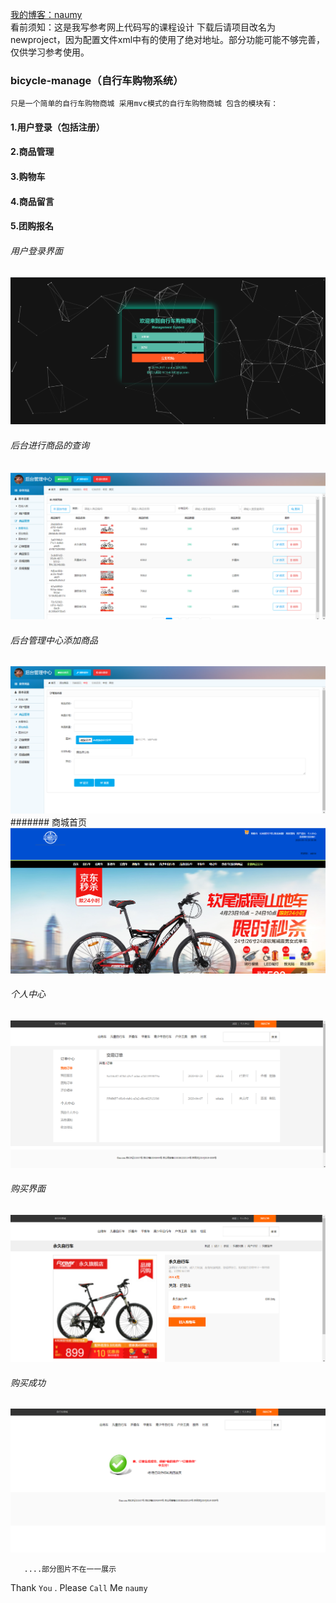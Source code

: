 [我的博客：naumy](https://blog.csdn.net/naumy )\
        看前须知：这是我写参考网上代码写的课程设计 下载后请项目改名为newproject，因为配置文件xml中有的使用了绝对地址。部分功能可能不够完善，仅供学习参考使用。
### bicycle-manage（自行车购物系统）
    只是一个简单的自行车购物商城 采用mvc模式的自行车购物商城 包含的模块有：
#### 1.用户登录（包括注册）
#### 2.商品管理
#### 3.购物车
#### 4.商品留言
#### 5.团购报名

###### 用户登录界面
![image](https://github.com/naumy-code/bicycle-manage/raw/master/WebContent/test/1.png)
###### 后台进行商品的查询
![image](https://github.com/naumy-code/bicycle-manage/raw/master/WebContent/test/2.png)
###### 后台管理中心添加商品
![image](https://github.com/naumy-code/bicycle-manage/raw/master/WebContent/test/3.png)
####### 商城首页
![image](https://github.com/naumy-code/bicycle-manage/raw/master/WebContent/test/4.png)
###### 个人中心
![image](https://github.com/naumy-code/bicycle-manage/raw/master/WebContent/test/5.png)
###### 购买界面
![image](https://github.com/naumy-code/bicycle-manage/raw/master/WebContent/test/6.png)
###### 购买成功
![image](https://github.com/naumy-code/bicycle-manage/raw/master/WebContent/test/7.png)
       
       ....部分图片不在一一展示
Thank `You` . Please `Call` Me `naumy`













